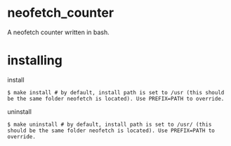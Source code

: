 # neofetch_counter
A neofetch counter written in bash.
# installing
install
```
$ make install # by default, install path is set to /usr (this should be the same folder neofetch is located). Use PREFIX=PATH to override.
```
uninstall
```
$ make uninstall # by default, install path is set to /usr/ (this should be the same folder neofetch is located). Use PREFIX=PATH to override.
```
